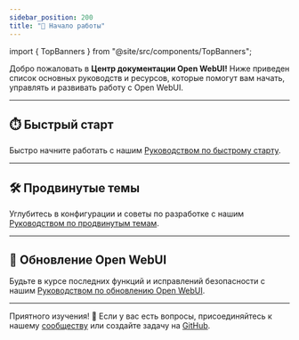 ```yaml
---
sidebar_position: 200
title: "🚀 Начало работы"
---
```



import { TopBanners } from "@site/src/components/TopBanners";


<TopBanners />


Добро пожаловать в **Центр документации Open WebUI!** Ниже приведен список основных руководств и ресурсов, которые помогут вам начать, управлять и развивать работу с Open WebUI.

---

## ⏱️ Быстрый старт

Быстро начните работать с нашим [Руководством по быстрому старту](/getting-started/quick-start).

---

## 🛠️ Продвинутые темы

Углубитесь в конфигурации и советы по разработке с нашим [Руководством по продвинутым темам](/getting-started/advanced-topics).

---

## 🔄 Обновление Open WebUI

Будьте в курсе последних функций и исправлений безопасности с нашим [Руководством по обновлению Open WebUI](./updating).

---

Приятного изучения! 🎉 Если у вас есть вопросы, присоединяйтесь к нашему [сообществу](https://discord.gg/5rJgQTnV4s) или создайте задачу на [GitHub](https://github.com/open-webui/open-webui).
